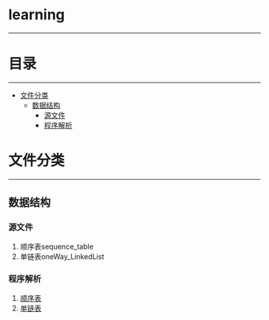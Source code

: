 # learning

---

# 目录

---

* [文件分类](#文件分类)  
    * [数据结构](#数据结构)  
        * [源文件](#源文件)  
        * [程序解析](#程序解析)     


# 文件分类

----

## 数据结构

### 源文件  

1. 顺序表sequence_table
2. 单链表oneWay_LinkedList


### 程序解析

1. [顺序表](http://blog.csdn.net/qq923132714/article/details/78604429 "顺序表解析")  
2. [单链表](http://blog.csdn.net/qq923132714/article/details/78623604 "单链表解析")  

